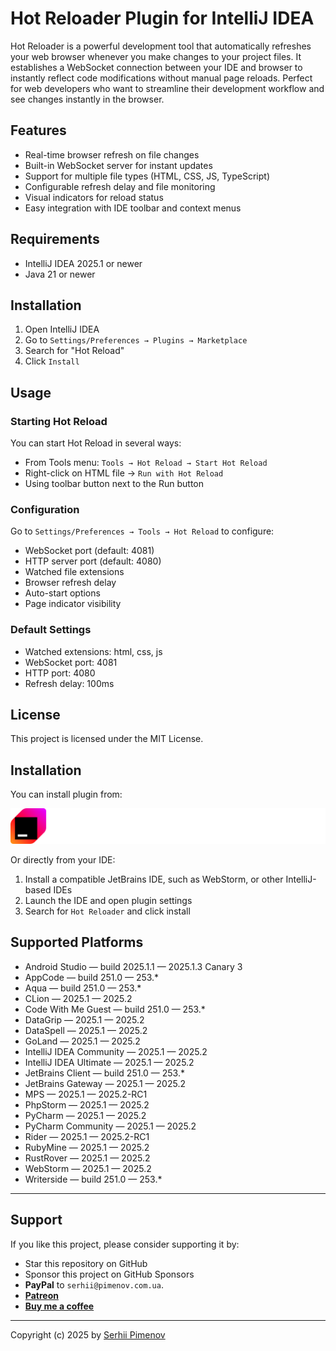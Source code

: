 # Hot Reloader Plugin for IntelliJ IDEA

<!-- Plugin description -->
Hot Reloader is a powerful development tool that automatically refreshes your web browser whenever you make changes to
your project files. It establishes a WebSocket connection between your IDE and browser to instantly reflect code
modifications without manual page reloads. Perfect for web developers who want to streamline their development workflow and see changes instantly in the browser.
<!-- Plugin description end -->

## Features

- Real-time browser refresh on file changes
- Built-in WebSocket server for instant updates
- Support for multiple file types (HTML, CSS, JS, TypeScript)
- Configurable refresh delay and file monitoring
- Visual indicators for reload status
- Easy integration with IDE toolbar and context menus

## Requirements

- IntelliJ IDEA 2025.1 or newer
- Java 21 or newer

## Installation

1. Open IntelliJ IDEA
2. Go to `Settings/Preferences → Plugins → Marketplace`
3. Search for "Hot Reload"
4. Click `Install`

## Usage

### Starting Hot Reload

You can start Hot Reload in several ways:

- From Tools menu: `Tools → Hot Reload → Start Hot Reload`
- Right-click on HTML file → `Run with Hot Reload`
- Using toolbar button next to the Run button

### Configuration

Go to `Settings/Preferences → Tools → Hot Reload` to configure:

- WebSocket port (default: 4081)
- HTTP server port (default: 4080)
- Watched file extensions
- Browser refresh delay
- Auto-start options
- Page indicator visibility

### Default Settings

- Watched extensions: html, css, js
- WebSocket port: 4081
- HTTP port: 4080
- Refresh delay: 100ms

## License

This project is licensed under the MIT License.

## Installation

You can install plugin from:

[![Marketplace](marketplace.svg)](https://plugins.jetbrains.com/plugin/28099-hot-reloader--hot-reloading-for-html-css-js-and-more)

Or directly from your IDE:
1. Install a compatible JetBrains IDE, such as WebStorm, or other IntelliJ-based IDEs
2. Launch the IDE and open plugin settings
3. Search for `Hot Reloader` and click install

## Supported Platforms

+ Android Studio — build 2025.1.1 — 2025.1.3 Canary 3
+ AppCode — build 251.0 — 253.*
+ Aqua — build 251.0 — 253.*
+ CLion — 2025.1 — 2025.2
+ Code With Me Guest — build 251.0 — 253.*
+ DataGrip — 2025.1 — 2025.2
+ DataSpell — 2025.1 — 2025.2
+ GoLand — 2025.1 — 2025.2
+ IntelliJ IDEA Community — 2025.1 — 2025.2
+ IntelliJ IDEA Ultimate — 2025.1 — 2025.2
+ JetBrains Client — build 251.0 — 253.*
+ JetBrains Gateway — 2025.1 — 2025.2
+ MPS — 2025.1 — 2025.2-RC1
+ PhpStorm — 2025.1 — 2025.2
+ PyCharm — 2025.1 — 2025.2
+ PyCharm Community — 2025.1 — 2025.2
+ Rider — 2025.1 — 2025.2-RC1
+ RubyMine — 2025.1 — 2025.2
+ RustRover — 2025.1 — 2025.2
+ WebStorm — 2025.1 — 2025.2
+ Writerside — build 251.0 — 253.*

--- 
## Support

If you like this project, please consider supporting it by:

+ Star this repository on GitHub
+ Sponsor this project on GitHub Sponsors
+ **PayPal** to `serhii@pimenov.com.ua`.
+ [**Patreon**](https://www.patreon.com/metroui)
+ [**Buy me a coffee**](https://buymeacoffee.com/pimenov)

---

Copyright (c) 2025 by [Serhii Pimenov](https://pimenov.com.ua)